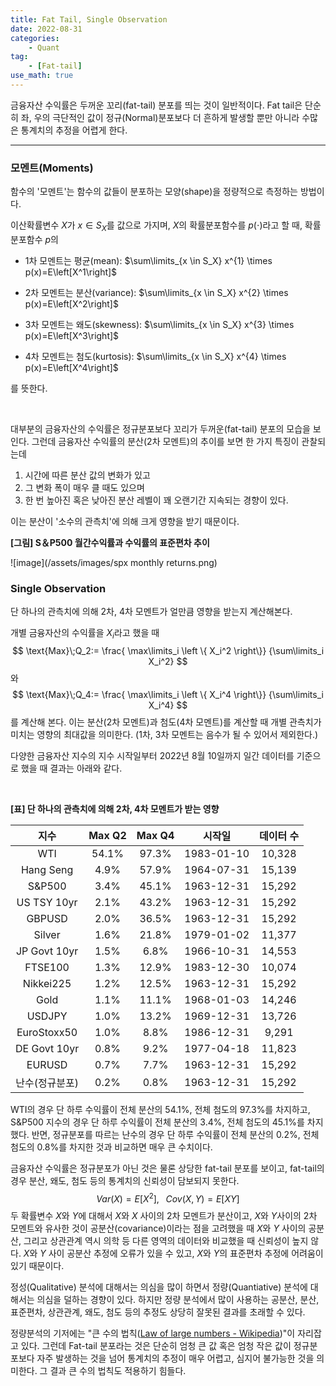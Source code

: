 ```yaml
---
title: Fat Tail, Single Observation
date: 2022-08-31
categories: 
    - Quant
tag:
    - [Fat-tail]
use_math: true
---
```


금융자산 수익률은 두꺼운 꼬리(fat-tail) 분포를 띄는 것이 일반적이다. Fat tail은 단순히 좌, 우의 극단적인 값이 정규(Normal)분포보다 더 흔하게 발생할 뿐만 아니라 수많은 통계치의 추정을 어렵게 한다.

***

### 모멘트(Moments)

함수의 '모멘트'는 함수의 값들이 분포하는 모양(shape)을 정량적으로 측정하는 방법이다.

이산확률변수 $X$가 $x \in S_X$를 값으로 가지며, $X$의 확률분포함수를 $p(\cdot)$라고 할 때, 확률분포함수 $p$의 

* 1차 모멘트는 평균(mean): $\sum\limits_{x \in S_X} x^{1} \times p(x)=E\left[X^1\right]$

* 2차 모멘트는 분산(variance): $\sum\limits_{x \in S_X} x^{2} \times p(x)=E\left[X^2\right]$

* 3차 모멘트는 왜도(skewness): $\sum\limits_{x \in S_X} x^{3} \times p(x)=E\left[X^3\right]$

* 4차 모멘트는 첨도(kurtosis): $\sum\limits_{x \in S_X} x^{4} \times p(x)=E\left[X^4\right]$

를 뜻한다.

<br>

대부분의 금융자산의 수익률은 정규분포보다 꼬리가 두꺼운(fat-tail) 분포의 모습을 보인다. 그런데 금융자산 수익률의 분산(2차 모멘트)의 추이를 보면 한 가지 특징이 관찰되는데

1. 시간에 따른 분산 값의 변화가 있고
2. 그 변화 폭이 매우 클 때도 있으며
3. 한 번 높아진 혹은 낮아진 분산 레벨이 꽤 오랜기간 지속되는 경향이 있다.

이는 분산이 '소수의 관측치'에 의해 크게 영향을 받기 때문이다.

<b>[그림] S＆P500 월간수익률과 수익률의 표준편차 추이</b>

![image](/assets/images/spx monthly returns.png)



### Single Observation

단 하나의 관측치에 의해 2차, 4차 모멘트가 얼만큼 영향을 받는지 계산해본다.

개별 금융자산의 수익률을 $X_i$라고 했을 때
$$
\text{Max}\;Q_2:= \frac{ \max\limits_i \left \{ X_i^2 \right\}} {\sum\limits_i X_i^2}
$$
와
$$
\text{Max}\;Q_4:= \frac{ \max\limits_i \left \{ X_i^4 \right\}} {\sum\limits_i X_i^4}
$$
를 계산해 본다. 이는 분산(2차 모멘트)과 첨도(4차 모멘트)를 계산할 때 개별 관측치가 미치는 영향의 최대값을 의미한다. (1차, 3차 모멘트는 음수가 될 수 있어서 제외한다.)

다양한 금융자산 지수의 지수 시작일부터 2022년 8월 10일까지 일간 데이터를 기준으로 했을 때 결과는 아래와 같다.

<br>

<b>[표] 단 하나의 관측치에 의해 2차, 4차 모멘트가 받는 영향</b>

|      지수      | Max Q2 | Max Q4 |   시작일   | 데이터 수 |
| :------------: | :----: | :----: | :--------: | :-------: |
|      WTI       | 54.1%  | 97.3%  | 1983-01-10 |  10,328   |
|   Hang Seng    |  4.9%  | 57.9%  | 1964-07-31 |  15,139   |
|     S&P500     |  3.4%  | 45.1%  | 1963-12-31 |  15,292   |
|  US TSY 10yr   |  2.1%  | 43.2%  | 1963-12-31 |  15,292   |
|     GBPUSD     |  2.0%  | 36.5%  | 1963-12-31 |  15,292   |
|     Silver     |  1.6%  | 21.8%  | 1979-01-02 |  11,377   |
|  JP Govt 10yr  |  1.5%  |  6.8%  | 1966-10-31 |  14,553   |
|    FTSE100     |  1.3%  | 12.9%  | 1983-12-30 |  10,074   |
|   Nikkei225    |  1.2%  | 12.5%  | 1963-12-31 |  15,292   |
|      Gold      |  1.1%  | 11.1%  | 1968-01-03 |  14,246   |
|     USDJPY     |  1.0%  | 13.2%  | 1969-12-31 |  13,726   |
|  EuroStoxx50   |  1.0%  |  8.8%  | 1986-12-31 |   9,291   |
|  DE Govt 10yr  |  0.8%  |  9.2%  | 1977-04-18 |  11,823   |
|     EURUSD     |  0.7%  |  7.7%  | 1963-12-31 |  15,292   |
| 난수(정규분포) |  0.2%  |  0.8%  | 1963-12-31 |  15,292   |



WTI의 경우 단 하루 수익률이 전체 분산의 54.1%, 전체 첨도의 97.3%를 차지하고, S&P500 지수의 경우 단 하루 수익률이 전체 분산의 3.4%, 전체 첨도의 45.1%를 차지했다. 반면, 정규분포를 따르는 난수의 경우 단 하루 수익률이 전체 분산의 0.2%, 전체 첨도의 0.8%를 차지한 것과 비교하면 매우 큰 수치이다.

금융자산 수익률은 정규분포가 아닌 것은 물론 상당한 fat-tail 분포를 보이고, fat-tail의 경우 분산, 왜도, 첨도 등의 통계치의 신뢰성이 담보되지 못한다.
$$
Var(X)= E\left[X^2\right],\;\;\; Cov(X, Y)= E\left[X Y \right]
$$
두 확률변수 $X$와 $Y$에 대해서 $X$와 $X$ 사이의 2차 모멘트가 분산이고, $X$와 $Y$사이의 2차 모멘트와 유사한 것이 공분산(covariance)이라는 점을 고려했을 때 $X$와 $Y$ 사이의 공분산, 그리고 상관관계 역시 의학 등 다른 영역의 데이터와 비교했을 때 신뢰성이 높지 않다. $X$와 $Y$ 사이 공분산 추정에 오류가 있을 수 있고, $X$와 $Y$의 표준편차 추정에 어려움이 있기 때문이다.

정성(Qualitative) 분석에 대해서는 의심을 많이 하면서 정량(Quantiative) 분석에 대해서는 의심을 덜하는 경향이 있다. 하지만 정량 분석에서 많이 사용하는 공분산, 분산, 표준편차, 상관관계, 왜도, 첨도 등의 추정도 상당히 잘못된 결과를 초래할 수 있다.

정량분석의 기저에는 "큰 수의 법칙([Law of large numbers - Wikipedia](https://en.wikipedia.org/wiki/Law_of_large_numbers))"이 자리잡고 있다. 그런데 Fat-tail 분포라는 것은 단순히 엄청 큰 값 혹은 엄청 작은 값이 정규분포보다 자주 발생하는 것을 넘어 통계치의 추정이 매우 어렵고, 심지어 불가능한 것을 의미한다. 그 결과 큰 수의 법칙도 적용하기 힘들다.
